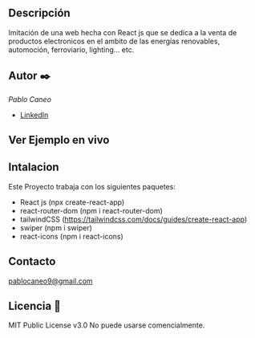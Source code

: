 ## Descripción
Imitación de una web hecha con React js que se dedica a la venta de productos electronicos en el ambito de las energías renovables, automoción, ferroviario, lighting... etc.

## Autor ✒️
*Pablo Caneo*
* [LinkedIn](https://www.linkedin.com/in/pablo-caneo/)

## Ver Ejemplo en vivo

## Intalacion
 Este Proyecto trabaja con los siguientes paquetes:
* React js (npx create-react-app)
* react-router-dom (npm i react-router-dom)
* tailwindCSS (https://tailwindcss.com/docs/guides/create-react-app)
* swiper (npm i swiper)
* react-icons (npm i react-icons)

## Contacto
pablocaneo9@gmail.com

## Licencia 📄
MIT Public License v3.0
No puede usarse comencialmente.
